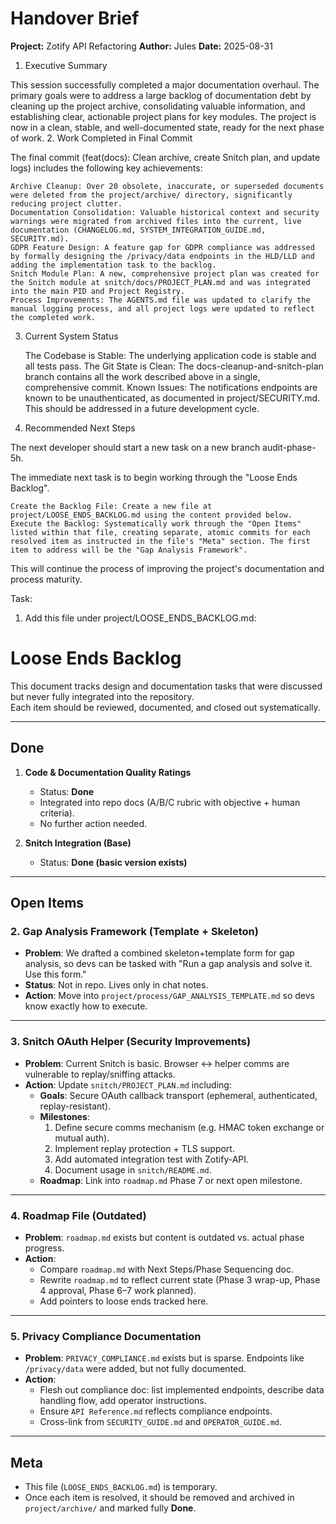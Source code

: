 # Handover Brief

**Project:** Zotify API Refactoring 
**Author:** Jules 
**Date:** 2025-08-31 

1. Executive Summary

This session successfully completed a major documentation overhaul. The primary goals were to address a large backlog of documentation debt by cleaning up the project archive, consolidating valuable information, and establishing clear, actionable project plans for key modules. The project is now in a clean, stable, and well-documented state, ready for the next phase of work.
2. Work Completed in Final Commit

The final commit (feat(docs): Clean archive, create Snitch plan, and update logs) includes the following key achievements:

    Archive Cleanup: Over 20 obsolete, inaccurate, or superseded documents were deleted from the project/archive/ directory, significantly reducing project clutter.
    Documentation Consolidation: Valuable historical context and security warnings were migrated from archived files into the current, live documentation (CHANGELOG.md, SYSTEM_INTEGRATION_GUIDE.md, SECURITY.md).
    GDPR Feature Design: A feature gap for GDPR compliance was addressed by formally designing the /privacy/data endpoints in the HLD/LLD and adding the implementation task to the backlog.
    Snitch Module Plan: A new, comprehensive project plan was created for the Snitch module at snitch/docs/PROJECT_PLAN.md and was integrated into the main PID and Project Registry.
    Process Improvements: The AGENTS.md file was updated to clarify the manual logging process, and all project logs were updated to reflect the completed work.

3. Current System Status

    The Codebase is Stable: The underlying application code is stable and all tests pass.
    The Git State is Clean: The docs-cleanup-and-snitch-plan branch contains all the work described above in a single, comprehensive commit.
    Known Issues: The notifications endpoints are known to be unauthenticated, as documented in project/SECURITY.md. This should be addressed in a future development cycle.

4. Recommended Next Steps

The next developer should start a new task on a new branch audit-phase-5h.

The immediate next task is to begin working through the "Loose Ends Backlog".

    Create the Backlog File: Create a new file at project/LOOSE_ENDS_BACKLOG.md using the content provided below.
    Execute the Backlog: Systematically work through the "Open Items" listed within that file, creating separate, atomic commits for each resolved item as instructed in the file's "Meta" section. The first item to address will be the "Gap Analysis Framework".

This will continue the process of improving the project's documentation and process maturity.

Task: 

1. Add this file under project/LOOSE_ENDS_BACKLOG.md:

# Loose Ends Backlog

This document tracks design and documentation tasks that were discussed but never fully integrated into the repository.  
Each item should be reviewed, documented, and closed out systematically.

---

## Done
1. **Code & Documentation Quality Ratings**
   - Status: **Done**
   - Integrated into repo docs (A/B/C rubric with objective + human criteria).
   - No further action needed.

2. **Snitch Integration (Base)**
   - Status: **Done (basic version exists)**

---

## Open Items

### 2. Gap Analysis Framework (Template + Skeleton)
- **Problem**: We drafted a combined skeleton+template form for gap analysis, so devs can be tasked with "Run a gap analysis and solve it. Use this form."  
- **Status**: Not in repo. Lives only in chat notes.  
- **Action**: Move into `project/process/GAP_ANALYSIS_TEMPLATE.md` so devs know exactly how to execute.  

---

### 3. Snitch OAuth Helper (Security Improvements)
- **Problem**: Current Snitch is basic. Browser ↔ helper comms are vulnerable to replay/sniffing attacks.  
- **Action**: Update `snitch/PROJECT_PLAN.md` including:  
  - **Goals**: Secure OAuth callback transport (ephemeral, authenticated, replay-resistant).  
  - **Milestones**:  
    1. Define secure comms mechanism (e.g. HMAC token exchange or mutual auth).  
    2. Implement replay protection + TLS support.  
    3. Add automated integration test with Zotify-API.  
    4. Document usage in `snitch/README.md`.  
  - **Roadmap**: Link into `roadmap.md` Phase 7 or next open milestone.  

---

### 4. Roadmap File (Outdated)
- **Problem**: `roadmap.md` exists but content is outdated vs. actual phase progress.  
- **Action**:  
  - Compare `roadmap.md` with Next Steps/Phase Sequencing doc.  
  - Rewrite `roadmap.md` to reflect current state (Phase 3 wrap-up, Phase 4 approval, Phase 6–7 work planned).  
  - Add pointers to loose ends tracked here.  

---

### 5. Privacy Compliance Documentation
- **Problem**: `PRIVACY_COMPLIANCE.md` exists but is sparse. Endpoints like `/privacy/data` were added, but not fully documented.  
- **Action**:  
  - Flesh out compliance doc: list implemented endpoints, describe data handling flow, add operator instructions.  
  - Ensure `API Reference.md` reflects compliance endpoints.  
  - Cross-link from `SECURITY_GUIDE.md` and `OPERATOR_GUIDE.md`.  

---

## Meta
- This file (`LOOSE_ENDS_BACKLOG.md`) is temporary.  
- Once each item is resolved, it should be removed and archived in `project/archive/` and marked fully **Done**.  


